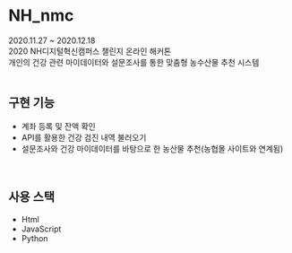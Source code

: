 # NH_nmc
2020.11.27 ~ 2020.12.18<br>
2020 NH디지털혁신캠퍼스 챌린지 온라인 해커톤<br>
개인의 건강 관련 마이데이터와 설문조사를 통한 맞춤형 농수산물 추천 시스템
<br><br>

## 구현 기능
- 계좌 등록 및 잔액 확인
- API를 활용한 건강 검진 내역 불러오기
- 설문조사와 건강 마이데이터를 바탕으로 한 농산물 추천(농협몰 사이트와 연계됨)
<br>

## 사용 스택
- Html
- JavaScript
- Python
